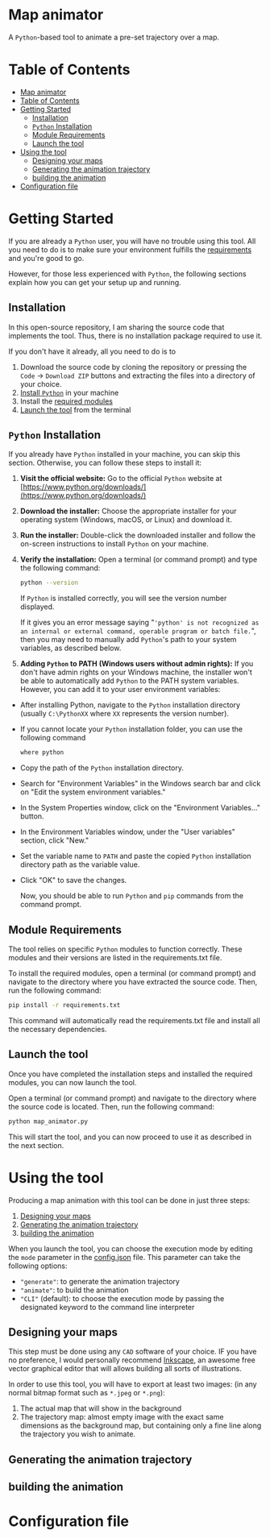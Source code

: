 # Map animator

A `Python`-based tool to animate a pre-set trajectory over a map.

# Table of Contents
- [Map animator](#map-animator)
- [Table of Contents](#table-of-contents)
- [Getting Started](#getting-started)
  - [Installation](#installation)
  - [`Python` Installation](#python-installation)
  - [Module Requirements](#module-requirements)
  - [Launch the tool](#launch-the-tool)
- [Using the tool](#using-the-tool)
  - [Designing your maps](#designing-your-maps)
  - [Generating the animation trajectory](#generating-the-animation-trajectory)
  - [building the animation](#building-the-animation)
- [Configuration file](#configuration-file)

# Getting Started

If you are already a `Python` user, you will have no trouble using this tool.
All you need to do is to make sure your environment fulfills the [requirements](#module-requirements) and you're good to go.

However, for those less experienced with `Python`, the following sections explain how you can get your setup up and running.

## Installation

In this open-source repository, I am sharing the source code that implements the tool.
Thus, there is no installation package required to use it.

If you don't have it already, all you need to do is to
  1. Download the source code by cloning the repository or pressing the `Code` -> `Download ZIP` buttons and extracting the files into a directory of your choice.
  2. [Install `Python`](#python-installation) in your machine
  3. Install the [required modules](#module-requirements)
  4. [Launch the tool](#launch-the-tool) from the terminal


## `Python` Installation

If you already have `Python` installed in your machine, you can skip this section.
Otherwise, you can follow these steps to install it:

1. **Visit the official website:** Go to the official `Python` website at [https://www.python.org/downloads/](https://www.python.org/downloads/)

2. **Download the installer:** Choose the appropriate installer for your operating system (Windows, macOS, or Linux) and download it.

3. **Run the installer:** Double-click the downloaded installer and follow the on-screen instructions to install `Python` on your machine.

4. **Verify the installation:** Open a terminal (or command prompt) and type the following command:

    ```bash
    python --version
    ```

    If `Python` is installed correctly, you will see the version number displayed.
    
    If it gives you an error message saying "`'python' is not recognized as an internal or external command, operable program or batch file.`", then you may need to manually add `Python`'s path to your system variables, as described below.

5. **Adding `Python` to PATH (Windows users without admin rights):** If you don't have admin rights on your Windows machine, the installer won't be able to automatically add `Python` to the PATH system variables. However, you can add it to your user environment variables:

- After installing Python, navigate to the `Python` installation directory (usually `C:\PythonXX` where `XX` represents the version number).
- If you cannot locate your `Python` installation folder, you can use the following command
  ```bash
  where python
  ```
- Copy the path of the `Python` installation directory.
- Search for "Environment Variables" in the Windows search bar and click on "Edit the system environment variables."
- In the System Properties window, click on the "Environment Variables..." button.
- In the Environment Variables window, under the "User variables" section, click "New."
- Set the variable name to `PATH` and paste the copied `Python` installation directory path as the variable value.
- Click "OK" to save the changes.

    Now, you should be able to run `Python` and `pip` commands from the command prompt.


## Module Requirements
The tool relies on specific `Python` modules to function correctly. These modules and their versions are listed in the requirements.txt file.

To install the required modules, open a terminal (or command prompt) and navigate to the directory where you have extracted the source code. Then, run the following command:

```bash
pip install -r requirements.txt
```

This command will automatically read the requirements.txt file and install all the necessary dependencies.

## Launch the tool

Once you have completed the installation steps and installed the required modules, you can now launch the tool.

Open a terminal (or command prompt) and navigate to the directory where the source code is located. Then, run the following command:

```bash
python map_animator.py
```

This will start the tool, and you can now proceed to use it as described in the next section.

# Using the tool

Producing a map animation with this tool can be done in just three steps:

1. [Designing your maps](#designing-your-maps)
2. [Generating the animation trajectory](#generating-the-animation-trajectory)
3. [building the animation](#building-the-animation)

When you launch the tool, you can choose the execution mode by editing the `mode` parameter in the [config.json](config.json) file.
This parameter can take the following options:

- `"generate"`: to generate the animation trajectory
- `"animate"`: to build the animation
- `"CLI"` (default): to choose the execution mode by passing the designated keyword to the command line interpreter

## Designing your maps

This step must be done using any `CAD` software of your choice.
IF you have no preference, I would personally recommend [Inkscape](https://inkscape.org/), an awesome free vector graphical editor that will allows building all sorts of illustrations.

In order to use this tool, you will have to export at least two images: (in any normal bitmap format such as `*.jpeg` or `*.png`):

1. The actual map that will show in the background
2. The trajectory map: almost empty image with the exact same dimensions as the background map, but containing only a fine line along the trajectory you wish to animate.

## Generating the animation trajectory

## building the animation

# Configuration file
